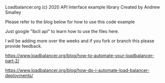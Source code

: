 Loadbalancer.org (c) 2020 API Interface example library
Created by Andrew Smalley

Please refer to the blog below for how to use this code example

Just google "lbcli api" to learn how to use the files here.

I will be adding more over the weeks and if you fork or branch this please
provide feedback. 


https://www.loadbalancer.org/blog/how-to-automate-your-loadbalancer-part-2/

https://www.loadbalancer.org/blog/how-do-i-automate-load-balancer-deployments/




